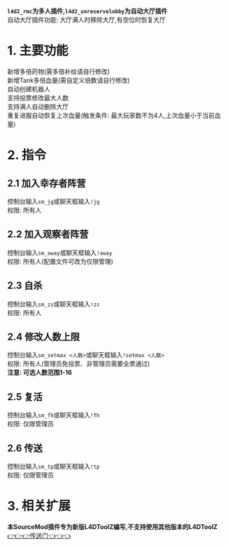 **`l4d2_rmc`为多人插件,`l4d2_unreservelobby`为自动大厅插件**  
自动大厅插件功能: 大厅满人时移除大厅,有空位时恢复大厅

# 1. 主要功能
新增多倍药物(需多倍补给请自行修改)  
新增Tank多倍血量(需自定义倍数请自行修改)  
自动创建机器人  
支持投票修改最大人数  
支持满人自动删除大厅  
重复进服自动恢复上次血量(触发条件: 最大玩家数不为4人,上次血量小于当前血量)

# 2. 指令
## 2.1 加入幸存者阵营
控制台输入`sm_jg`或聊天框输入`!jg`  
权限: 所有人
## 2.2 加入观察者阵营
控制台输入`sm_away`或聊天框输入`!away`  
权限: 所有人(配置文件可改为仅限管理)
## 2.3 自杀
控制台输入`sm_zs`或聊天框输入`!zs`  
权限: 所有人
## 2.4 修改人数上限
控制台输入`sm_setmax <人数>`或聊天框输入`!setmax <人数>`  
权限: 所有人(管理员免投票、非管理员需要全票通过)  
**注意: 可选人数范围1-16**
## 2.5 复活
控制台输入`sm_fh`或聊天框输入`!fh`  
权限: 仅限管理员
## 2.6 传送
控制台输入`sm_tp`或聊天框输入`!tp`  
权限: 仅限管理员

# 3. 相关扩展
**本SourceMod插件专为新版L4DToolZ编写,不支持使用其他版本的L4DToolZ**  
[👉👉👉传送门👈👈👈](https://github.com/lakwsh/l4dtoolz/releases/latest)

